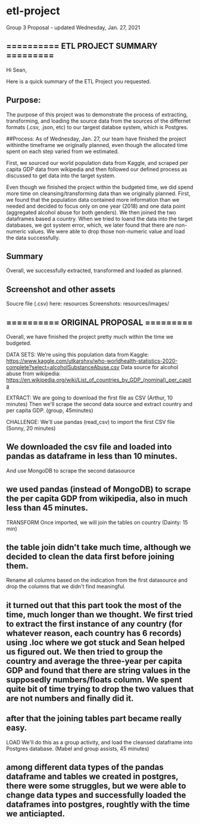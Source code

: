 # etl-project

Group 3 Proposal - updated Wednesday, Jan. 27, 2021


## ========== ETL PROJECT SUMMARY ========= ##
Hi Sean,

Here is a quick summary of the ETL Project you requested. 

## Purpose:
The purpose of this project was to demonstrate the process of  extracting, transforming, and loading the source data from the sources of the differnet formats (.csv, .json, etc) to our targest databse system, which is Postgres.   

##Process: 
As of Wednesday, Jan. 27, our team have finished the project withinthe timeframe we originally planned, even though the allocated time spent on each step varied from we estimated. 

First, we sourced our world population data from Kaggle, and scraped per capita GDP data from wikipedia and then followed our defined process as discussed to get data into the target system.

Even though we finished the project within the budgeted time, we did spend more time on cleansing/transforming data than we originally planned.  First, we found that the population data contained more information than we needed and decided to focus only on one year (2018) and one data point (aggregated alcohol abuse for both genders). We then joined the two dataframes based a country.   When we tried to loand the data into the target databases, we got system error, which, we later found that there are non-numeric values.  We were able to drop those non-numeric value and load the data successfully. 

## Summary
Overall, we successfully extracted, transformed and loaded as planned.

## Screenshot and other assets
Soucre file (.csv) here:  resources
Screenshots: resources/images/


## ========== ORIGINAL PROPOSAL ========= ##

Overall, we have finished the project pretty much within the time we budgeted.  

DATA SETS:
We’re using this population data from Kaggle: https://www.kaggle.com/utkarshxy/who-worldhealth-statistics-2020-complete?select=alcoholSubstanceAbuse.csv
Data source for alcohol abuse from wikipedia: https://en.wikipedia.org/wiki/List_of_countries_by_GDP_(nominal)_per_capita


EXTRACT:
We are going to download the first file as CSV (Arthur, 10 minutes)
Then we'll scrape the second data source and extract country and per capita GDP. (group, 45minutes)

CHALLENGE: 
We'll use pandas (read_csv) to import the first CSV file (Sonny, 20 minutes)
## We downloaded the csv file and loaded into pandas as dataframe in less than 10 minutes.

And use MongoDB to scrape the second datasource 
## we used pandas (instead of MongoDB) to scrape the per capita GDP from wikipedia, also in much less than 45 minutes.


TRANSFORM
Once imported, we will join the tables on country (Dainty: 15 min)
## the table join didn't take much time, although we decided to clean the data first before joining them.
Rename all columns based on the indication from the first datasource and drop the columns that we didn't find meaningful. 
## it turned out that this part took the most of the time, much longer than we thought.  We first tried to extract the first instance of any country (for whatever reason, each country has 6 records) using .loc where we got stuck and Sean helped us figured out.  We then tried to group the country and average the three-year per capita GDP and found that there are string values in the supposedly numbers/floats column.  We spent quite bit of time trying to drop the two values that are not numbers and finally did it.
## after that the joining tables part became really easy.

LOAD
We'll do this as a group activity, and load the cleansed dataframe into Postgres database. (Mabel and group assists, 45 minutes)
## among different data types of the pandas dataframe and tables we created in postgres, there were some struggles, but we were able to change data types and successfully loaded the dataframes into postgres, roughtly with the time we anticiapted. 
